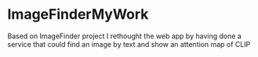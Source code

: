 # ImageFinderMyWork

Based on ImageFinder project I rethought the web app by having done a service that could find an image by text and show an attention map of CLIP
